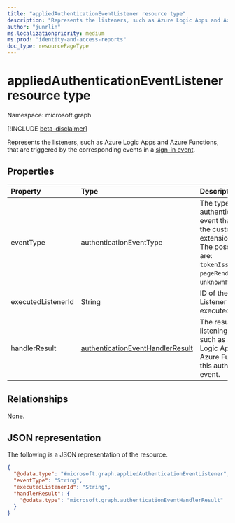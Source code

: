```yaml
---
title: "appliedAuthenticationEventListener resource type"
description: "Represents the listeners, such as Azure Logic Apps and Azure Functions, that are triggered by the corresponding events in an sign-in event."
author: "junrlin"
ms.localizationpriority: medium
ms.prod: "identity-and-access-reports"
doc_type: resourcePageType
---
```


# appliedAuthenticationEventListener resource type

Namespace: microsoft.graph

[!INCLUDE [beta-disclaimer](../../includes/beta-disclaimer.md)]

Represents the listeners, such as Azure Logic Apps and Azure Functions, that are triggered by the corresponding events in a [sign-in event](../resources/signin.md).

## Properties
|Property|Type|Description|
|:---|:---|:---|
|eventType|authenticationEventType|The type of authentication event that triggered the custom extension request. The possible values are: `tokenIssuanceStart`, `pageRenderStart`, `unknownFutureValue`.|
|executedListenerId|String|ID of the Event Listener that was executed.|
|handlerResult|[authenticationEventHandlerResult](../resources/authenticationeventhandlerresult.md)|The result from the listening client, such as an Azure Logic App and Azure Functions, of this authentication event.|

## Relationships
None.

## JSON representation
The following is a JSON representation of the resource.
<!-- {
  "blockType": "resource",
  "@odata.type": "microsoft.graph.appliedAuthenticationEventListener"
}
-->
``` json
{
  "@odata.type": "#microsoft.graph.appliedAuthenticationEventListener",
  "eventType": "String",
  "executedListenerId": "String",
  "handlerResult": {
    "@odata.type": "microsoft.graph.authenticationEventHandlerResult"
  }
}
```


